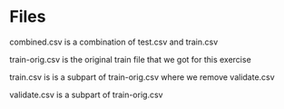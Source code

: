 # Files

combined.csv is a combination of test.csv and train.csv

train-orig.csv is the original train file that we got for this exercise

train.csv is is a subpart of train-orig.csv where we remove validate.csv

validate.csv is a subpart of train-orig.csv
